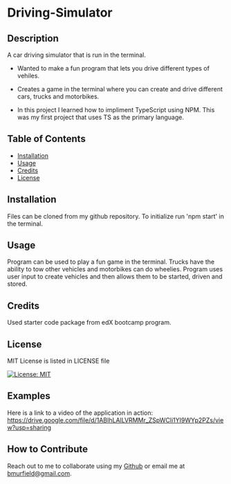 # Driving-Simulator

## Description
A car driving simulator that is run in the terminal. 

* Wanted to make a fun program that lets you drive different types of vehiles. 

* Creates a game in the terminal where you can create and drive different cars, trucks and motorbikes.

* In this project I learned how to impliment TypeScript using NPM. This was my first project that uses TS as the primary language.  

## Table of Contents

- [Installation](#installation)
- [Usage](#usage)
- [Credits](#credits)
- [License](#license)

## Installation

Files can be cloned from my github repository. To initialize run 'npm start' in the terminal. 

## Usage

Program can be used to play a fun game in the terminal. Trucks have the ability to tow other vehicles and motorbikes can do wheelies. Program uses user input to create vehicles and then allows them to be started, driven and stored.

## Credits

Used starter code package from edX bootcamp program.

## License

MIT License is listed in LICENSE file

[![License: MIT](https://img.shields.io/badge/License-MIT-yellow.svg)](https://opensource.org/licenses/MIT)

## Examples

Here is a link to a video of the application in action: https://drive.google.com/file/d/1ABIhLAlLVRMMr_ZSpWCli1YI9WYp2PZs/view?usp=sharing

## How to Contribute

Reach out to me to collaborate using my [Github](https://github.com/bmurfield) or
email me at bmurfield@gmail.com.



